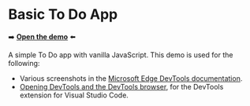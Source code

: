 # Basic To Do App

➡️ **[Open the demo](https://microsoftedge.github.io/Demos/demo-to-do/)** ⬅️

A simple To Do app with vanilla JavaScript.  This demo is used for the following:
*  Various screenshots in the [Microsoft Edge DevTools documentation](https://learn.microsoft.com/microsoft-edge/devtools-guide-chromium/).
*  [Opening DevTools and the DevTools browser](https://learn.microsoft.com/en-us/microsoft-edge/visual-studio-code/microsoft-edge-devtools-extension/open-devtools-and-embedded-browser), for the DevTools extension for Visual Studio Code.
